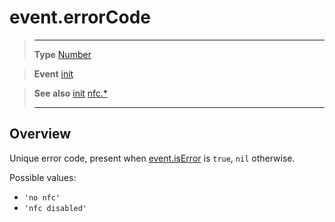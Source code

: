 # event.errorCode

> --------------------- ------------------------------------------------------------------------------------------
> __Type__              [Number](https://docs.coronalabs.com/api/type/Number.html)

> __Event__             [init](/plugin/nfc/event/init/index.md)

> __See also__          [init](/plugin/nfc/event/init/index.md)
>						[nfc.*](/plugin/nfc/index.md)
> --------------------- ------------------------------------------------------------------------------------------

## Overview

Unique error code, present when [event.isError](/plugin/nfc/event/init/isError.md) is `true`, `nil` otherwise.

Possible values:

- `'no nfc'`
- `'nfc disabled'`